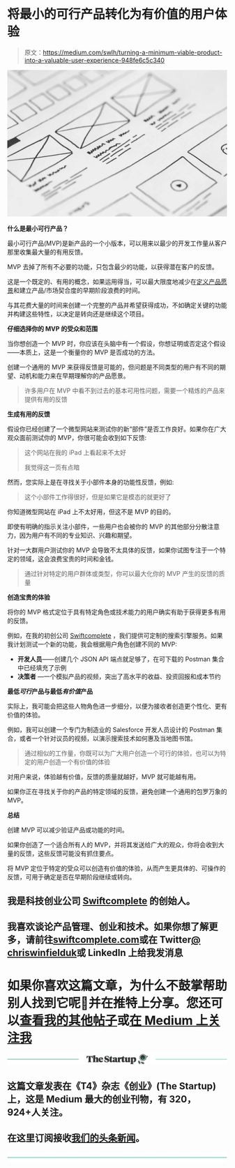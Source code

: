 # 将最小的可行产品转化为有价值的用户体验

> 原文：<https://medium.com/swlh/turning-a-minimum-viable-product-into-a-valuable-user-experience-948fe6c5c340>

![](img/7cc11a3c0d05c42436204ec4a2bd89c3.png)

**什么是最小可行产品？**

最小可行产品(MVP)是新产品的一个小版本，可以用来以最少的开发工作量从客户那里收集最大量的有用反馈。

MVP 去掉了所有不必要的功能，只包含最少的功能，以获得潜在客户的反馈。

这是一个既定的、有用的概念，如果运用得当，可以最大限度地减少在[定义产品愿景](/@chriswinfield_15982/defining-a-clear-product-vision-a49b13e98350)和建立产品/市场契合度的早期阶段浪费的时间。

与其花费大量的时间来创建一个完整的产品并希望获得成功，不如确定关键的功能并构建这些特性，以决定是转向还是继续这个项目。

**仔细选择你的 MVP 的受众和范围**

当你想创造一个 MVP 时，你应该在头脑中有一个假设，你想证明或否定这个假设——本质上，这是一个衡量你的 MVP 是否成功的方法。

创建一个通用的 MVP 来获得反馈是可能的，但问题是不同类型的用户有不同的期望、动机和能力来在早期理解你的产品愿景。

> 许多用户在 MVP 中看不到过去的基本可用性问题，需要一个精炼的产品来提供有用的反馈

**生成有用的反馈**

假设你已经创建了一个微型网站来测试你的新“部件”是否工作良好。如果你在广大观众面前测试你的 MVP，你很可能会收到如下反馈:

> 这个网站在我的 iPad 上看起来不太好
> 
> 我觉得这一页有点暗

然而，您实际上是在寻找关于小部件本身的功能性反馈，例如:

> 这个小部件工作得很好，但是如果它是模态的就更好了

你知道微型网站在 iPad 上不太好用，但这不是 MVP 的目的。

即使有明确的指示关注小部件，一些用户也会被你的 MVP 的其他部分分散注意力，因为用户有不同的专业知识、兴趣和期望。

针对一大群用户测试你的 MVP 会导致不太具体的反馈，如果你试图专注于一个特定的领域，这会浪费宝贵的时间和金钱。

> 通过针对特定的用户群体或类型，你可以最大化你的 MVP 产生的反馈的质量

**创造宝贵的体验**

将你的 MVP 格式定位于具有特定角色或技术能力的用户确实有助于获得更多有用的反馈。

例如，在我的初创公司 [Swiftcomplete](http://www.swiftcomplete.com) ，我们提供可定制的搜索引擎服务。如果我计划测试一个新的功能，我会根据用户角色创建不同的 MVP:

*   **开发人员**——创建几个 JSON API 端点就足够了，在可下载的 Postman 集合中已经填充了示例
*   **决策者** —一个模拟产品的视频，突出了高水平的收益、投资回报和成本节约

**最低*可行*产品与最低*有价值*产品**

实际上，我可能会把这些人物角色进一步细分，以便为接收者创造更个性化、更有价值的体验。

例如，我可以创建一个专门为制造业的 Salesforce 开发人员设计的 Postman 集合，或者一个针对议员的视频，以演示搜索技术如何惠及当地图书馆。

> 通过相似的工作量，你既可以为广大用户创造一个可行的体验，也可以为特定的用户创造一个有价值的体验

对用户来说，体验越有价值，反馈的质量就越好，MVP 就可能越有用。

如果你正在寻找关于你的产品的特定领域的反馈，避免创建一个通用的包罗万象的 MVP。

**总结**

创建 MVP 可以减少验证产品或功能的时间。

如果你创造了一个适合所有人的 MVP，并将其发送给广大的观众，你将会收到大量的反馈，这些反馈可能没有抓住要点。

将 MVP 定位于特定的受众可以创造有价值的体验，从而产生更具体的、可操作的反馈，可用于确定是否在早期阶段继续或转向。

## 我是科技创业公司 [Swiftcomplete](http://www.swiftcomplete.com/) 的创始人。

## 我喜欢谈论产品管理、创业和技术。如果你想了解更多，请前往[swiftcomplete.com](http://www.swiftcomplete.com/)或在 Twitter[@ chriswinfielduk](https://twitter.com/chriswinfielduk)或 LinkedIn 上给我发消息

# 如果你喜欢这篇文章，为什么不鼓掌帮助别人找到它呢👏并在推特上分享。您还可以[查看我的其他帖子](/@chriswinfield_15982)或[在 Medium 上关注我](/@chriswinfield_15982)

[![](img/308a8d84fb9b2fab43d66c117fcc4bb4.png)](https://medium.com/swlh)

## 这篇文章发表在《T4》杂志《创业》(The Startup)上，这是 Medium 最大的创业刊物，有 320，924+人关注。

## 在这里订阅接收[我们的头条新闻](http://growthsupply.com/the-startup-newsletter/)。

[![](img/b0164736ea17a63403e660de5dedf91a.png)](https://medium.com/swlh)